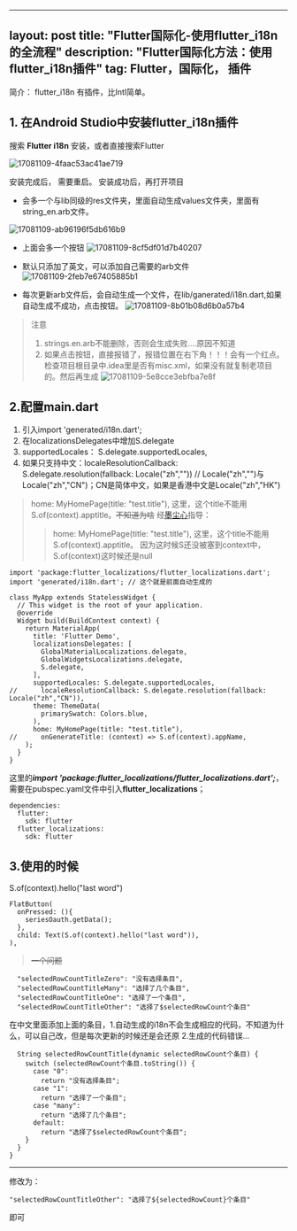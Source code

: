 
---
layout: post
title: "Flutter国际化-使用flutter_i18n的全流程"
description: "Flutter国际化方法：使用flutter_i18n插件"
tag: Flutter，国际化， 插件 
---

简介： flutter_i18n 有插件，比Intl简单。
## 1. 在Android Studio中安装flutter_i18n插件

搜索 **Flutter i18n** 安装，或者直接搜索Flutter

![17081109-4faac53ac41ae719](media/15644878757036/17081109-4faac53ac41ae719.png)


安装完成后， 需要重启。
安装成功后，再打开项目
 
 * 会多一个与lib同级的res文件夹，里面自动生成values文件夹，里面有string_en.arb文件。

![17081109-ab96196f5db616b9](media/15644878757036/17081109-ab96196f5db616b9.png)


 * 上面会多一个按钮
![17081109-8cf5df01d7b40207](media/15644878757036/17081109-8cf5df01d7b40207.png)


* 默认只添加了英文，可以添加自己需要的arb文件
![17081109-2feb7e67405885b1](media/15644878757036/17081109-2feb7e67405885b1.png)


* 每次更新arb文件后，会自动生成一个文件，在lib/ganerated/i18n.dart,如果自动生成不成功，点击按钮。
![17081109-8b01b08d6b0a57b4](media/15644878757036/17081109-8b01b08d6b0a57b4.png)



> 注意
> 1. strings.en.arb不能删除，否则会生成失败....原因不知道
> 2. 如果点击按钮，直接报错了，报错位置在右下角！！！会有一个红点。检查项目根目录中.idea里是否有misc.xml，如果没有就复制老项目的。然后再生成
![17081109-5e8cce3ebfba7e8f](media/15644878757036/17081109-5e8cce3ebfba7e8f.png)

## 2.配置main.dart 

1. 引入import 'generated/i18n.dart';
2. 在localizationsDelegates中增加S.delegate
3. supportedLocales： S.delegate.supportedLocales,
4. 如果只支持中文：localeResolutionCallback: S.delegate.resolution(fallback: Locale("zh","")) // Locale("zh","")与Locale("zh","CN")；CN是简体中文，如果是香港中文是Locale("zh","HK")


>  home: MyHomePage(title: "test.title"), 这里，这个title不能用S.of(context).apptitle。~~不知道为啥~~
> 经[墨尘心](https://www.jianshu.com/u/b450b7bd5957)指导：
>  > home: MyHomePage(title: "test.title"), 这里，这个title不能用S.of(context).apptitle。
因为这时候S还没被塞到context中，S.of(context)这时候还是null

```
import 'package:flutter_localizations/flutter_localizations.dart';
import 'generated/i18n.dart'; // 这个就是前面自动生成的

class MyApp extends StatelessWidget {
  // This widget is the root of your application.
  @override
  Widget build(BuildContext context) {
    return MaterialApp(
      title: 'Flutter Demo',
      localizationsDelegates: [
        GlobalMaterialLocalizations.delegate,
        GlobalWidgetsLocalizations.delegate,
        S.delegate,
      ],
      supportedLocales: S.delegate.supportedLocales,
//      localeResolutionCallback: S.delegate.resolution(fallback: Locale("zh","CN")),
      theme: ThemeData(
        primarySwatch: Colors.blue,
      ),
      home: MyHomePage(title: "test.title"),
//      onGenerateTitle: (context) => S.of(context).appName,
    );
  }
}
```

这里的***import 'package:flutter_localizations/flutter_localizations.dart';***，需要在pubspec.yaml文件中引入**flutter_localizations**；

```
dependencies:
  flutter:
    sdk: flutter
  flutter_localizations:
    sdk: flutter
```

## 3.使用的时候

S.of(context).hello("last word")
     
```
FlatButton(
  onPressed: (){
    seriesOauth.getData();
  },
  child: Text(S.of(context).hello("last word")),
),

```

>  ~~一个问题~~
```
  "selectedRowCountTitleZero": "没有选择条目",
  "selectedRowCountTitleMany": "选择了几个条目",
  "selectedRowCountTitleOne": "选择了一个条目",
  "selectedRowCountTitleOther": "选择了$selectedRowCount个条目"
```
在中文里面添加上面的条目，1.自动生成的i18n不会生成相应的代码，不知道为什么，可以自己改，但是每次更新的时候还是会还原 2.生成的代码错误...
 
```
  String selectedRowCountTitle(dynamic selectedRowCount个条目) {
    switch (selectedRowCount个条目.toString()) {
      case "0":
        return "没有选择条目";
      case "1":
        return "选择了一个条目";
      case "many":
        return "选择了几个条目";
      default:
        return "选择了$selectedRowCount个条目";
    }
  }
}
```
----
修改为：

```  
"selectedRowCountTitleOther": "选择了${selectedRowCount}个条目"
```
即可